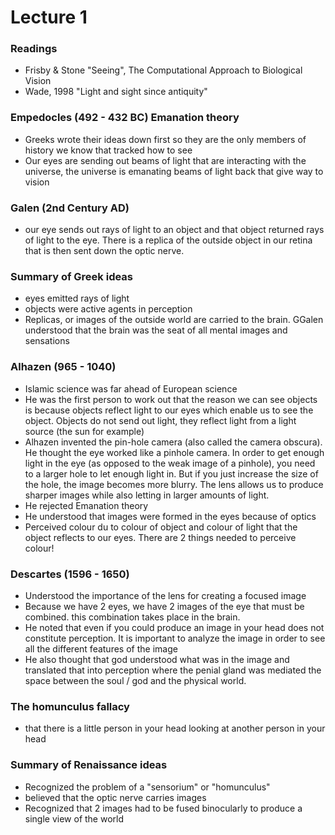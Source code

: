 # Lecture 1

### Readings 

- Frisby & Stone "Seeing", The Computational Approach to Biological Vision
- Wade, 1998 "Light and sight since antiquity"

### Empedocles (492 - 432 BC) Emanation theory

- Greeks wrote their ideas down first so they are the only members of history we know that tracked how to see
- Our eyes are sending out beams of light that are interacting with the universe, the universe is emanating beams of light back that give way to vision

### Galen (2nd Century AD)
- our eye sends out rays of light to an object and that object returned rays of light to the eye. There is a replica of the outside object in our retina that is then sent down the optic nerve. 

### Summary of Greek ideas
- eyes emitted rays of light
- objects were active agents in perception
- Replicas, or images of the outside world are carried to the brain. GGalen understood that the brain was the seat of all mental images and sensations

### Alhazen (965 - 1040)
- Islamic science was far ahead of European science
- He was the first person to work out that the reason we can see objects is because objects reflect light to our eyes which enable us to see the object. Objects do not send out light, they reflect light from a light source (the sun for example)
- Alhazen invented the pin-hole camera (also called the camera obscura). He thought the eye worked like a pinhole camera. In order to get enough light in the eye (as opposed to the weak image of a pinhole), you need to a larger hole to let enough light in. But if you just increase the size of the hole, the image becomes more blurry. The lens allows us to produce sharper images while also letting in larger amounts of light. 
- He rejected Emanation theory
- He understood that images were formed in the eyes because of optics
- Perceived colour du to colour of object and colour of light that the object reflects to our eyes. There are 2 things needed to perceive colour!

### Descartes (1596 - 1650)
- Understood the importance of the lens for creating a focused image
- Because we have 2 eyes, we have 2 images of the eye that must be combined. this combination takes place in the brain. 
- He noted that even if you could produce an image in your head does not constitute perception. It is important to analyze the image in order to see all the different features of the image
- He also thought that god understood what was in the image and translated that into perception where the penial gland was mediated the space between the soul / god and the physical world. 

### The homunculus fallacy 
- that there is a little person in your head looking at another person in your head

### Summary of Renaissance ideas
- Recognized the problem of a "sensorium" or "homunculus"
- believed that the optic nerve carries images
- Recognized that 2 images had to be fused binocularly to produce a single view of the world
